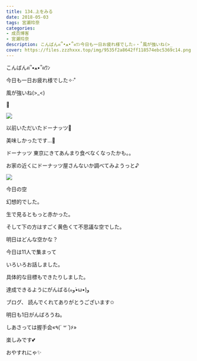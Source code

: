 ```yaml
---
title: 134.上をみる
date: 2018-05-03
tags: 宮瀬玲奈
categories: 
- 成员博客
- 宮瀬玲奈
description: こんばんฅ՞•ﻌ•՞ฅﾜﾝ今日も一日お疲れ様でした✧‧˚風が強いね(>_
cover: https://files.zzzhxxx.top/img/9535f2a8642ff118574ebc5369c14.png 
---
```




こんばんฅ՞•ﻌ•՞ฅﾜﾝ




今日も一日お疲れ様でした✧‧˚




風が強いね(>_<)


🍃










![](https://files.zzzhxxx.top/img/9535f2a8642ff118574ebc5369c14.png)



以前いただいたドーナッツ🍩


美味しかったです...💓








ドーナッツ
東京にきてあんまり食べなくなったかも。。



お家の近くにドーナッツ屋さんないか調べてみようっと♪













![](https://files.zzzhxxx.top/img/9535f2a8642ff118574ebc5369c14-01.jpg)



今日の空


幻想的でした。



生で見るともっと赤かった。

そして下の方はすごく黄色くて不思議な空でした。









明日はどんな空かな？






















今日は11人で集まって

いろいろお話しました。



具体的な目標もできたりしました。



達成できるようにがんばる(๑و•̀ω•́)و











ブログ、
読んでくれてありがとうございます✩



明日も1日がんばろうね。



しあさっては握手会«٩(*´ ꒳ `*)۶»

楽しみです💕



おやすれにゃ✨


